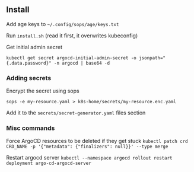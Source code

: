 ## Install

Add age keys to `~/.config/sops/age/keys.txt`

Run `install.sh` (read it first, it overwrites kubeconfig)

Get initial admin secret

`kubectl get secret argocd-initial-admin-secret -o jsonpath="{.data.password}" -n argocd | base64 -d`

### Adding secrets

Encrypt the secret using sops

`sops -e my-resource.yaml > k8s-home/secrets/my-resource.enc.yaml`

Add it to the `secrets/secret-generator.yaml` files section

### Misc commands

Force ArgoCD resources to be deleted if they get stuck
`kubectl patch crd CRD_NAME -p '{"metadata": {"finalizers": null}}' --type merge`

Restart argocd server
`kubectl --namespace argocd rollout restart deployment argo-cd-argocd-server`

